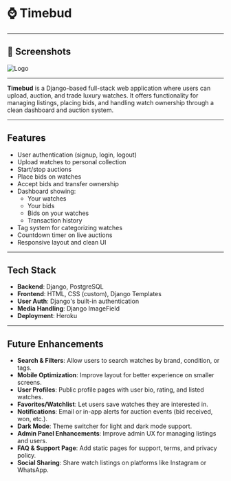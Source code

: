 # ⌚️ Timebud

---

## 📸 Screenshots

![Logo](https://i.ibb.co/9khd3wgp/timebud-screenshot.jpg)

---

**Timebud** is a Django-based full-stack web application where users can upload, auction, and trade luxury watches. It offers functionality for managing listings, placing bids, and handling watch ownership through a clean dashboard and auction system.

---

##  Features

- User authentication (signup, login, logout)
- Upload watches to personal collection
- Start/stop auctions
- Place bids on watches
- Accept bids and transfer ownership
- Dashboard showing:
  - Your watches
  - Your bids
  - Bids on your watches
  - Transaction history
- Tag system for categorizing watches
- Countdown timer on live auctions
- Responsive layout and clean UI

---

## Tech Stack

- **Backend**: Django, PostgreSQL
- **Frontend**: HTML, CSS (custom), Django Templates
- **User Auth**: Django's built-in authentication
- **Media Handling**: Django ImageField
- **Deployment**: Heroku 

---

##  Future Enhancements

-  **Search & Filters**: Allow users to search watches by brand, condition, or tags.
-  **Mobile Optimization**: Improve layout for better experience on smaller screens.
-  **User Profiles**: Public profile pages with user bio, rating, and listed watches.
-  **Favorites/Watchlist**: Let users save watches they are interested in.
-  **Notifications**: Email or in-app alerts for auction events (bid received, won, etc.).
-  **Dark Mode**: Theme switcher for light and dark mode support.
-  **Admin Panel Enhancements**: Improve admin UX for managing listings and users.
-  **FAQ & Support Page**: Add static pages for support, terms, and privacy policy.
-  **Social Sharing**: Share watch listings on platforms like Instagram or WhatsApp.